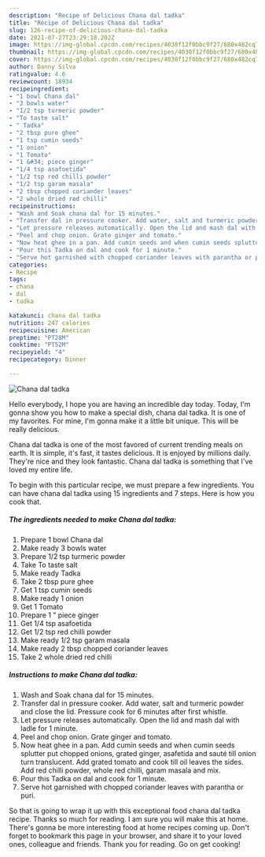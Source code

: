 ```yaml
---
description: "Recipe of Delicious Chana dal tadka"
title: "Recipe of Delicious Chana dal tadka"
slug: 126-recipe-of-delicious-chana-dal-tadka
date: 2021-07-27T23:29:18.202Z
image: https://img-global.cpcdn.com/recipes/4030f12f0bbc9f27/680x482cq70/chana-dal-tadka-recipe-main-photo.jpg
thumbnail: https://img-global.cpcdn.com/recipes/4030f12f0bbc9f27/680x482cq70/chana-dal-tadka-recipe-main-photo.jpg
cover: https://img-global.cpcdn.com/recipes/4030f12f0bbc9f27/680x482cq70/chana-dal-tadka-recipe-main-photo.jpg
author: Danny Silva
ratingvalue: 4.6
reviewcount: 18934
recipeingredient:
- "1 bowl Chana dal"
- "3 bowls water"
- "1/2 tsp turmeric powder"
- "To taste salt"
- " Tadka"
- "2 tbsp pure ghee"
- "1 tsp cumin seeds"
- "1 onion"
- "1 Tomato"
- "1 &#34; piece ginger"
- "1/4 tsp asafoetida"
- "1/2 tsp red chilli powder"
- "1/2 tsp garam masala"
- "2 tbsp chopped coriander leaves"
- "2 whole dried red chilli"
recipeinstructions:
- "Wash and Soak chana dal for 15 minutes."
- "Transfer dal in pressure cooker. Add water, salt and turmeric powder and close the lid. Pressure cook for 6 minutes after first whistle."
- "Let pressure releases automatically. Open the lid and mash dal with ladle for 1 minute."
- "Peel and chop onion. Grate ginger and tomato."
- "Now heat ghee in a pan. Add cumin seeds and when cumin seeds splutter put chopped onions, grated ginger, asafetida and sauté till onion turn translucent. Add grated tomato and cook till oil leaves the sides. Add red chilli powder, whole red chilli, garam masala and mix."
- "Pour this Tadka on dal and cook for 1 minute."
- "Serve hot garnished with chopped coriander leaves with parantha or puri."
categories:
- Recipe
tags:
- chana
- dal
- tadka

katakunci: chana dal tadka 
nutrition: 247 calories
recipecuisine: American
preptime: "PT28M"
cooktime: "PT52M"
recipeyield: "4"
recipecategory: Dinner

---
```



![Chana dal tadka](https://img-global.cpcdn.com/recipes/4030f12f0bbc9f27/680x482cq70/chana-dal-tadka-recipe-main-photo.jpg)

Hello everybody, I hope you are having an incredible day today. Today, I'm gonna show you how to make a special dish, chana dal tadka. It is one of my favorites. For mine, I'm gonna make it a little bit unique. This will be really delicious.



Chana dal tadka is one of the most favored of current trending meals on earth. It is simple, it's fast, it tastes delicious. It is enjoyed by millions daily. They're nice and they look fantastic. Chana dal tadka is something that I've loved my entire life.


To begin with this particular recipe, we must prepare a few ingredients. You can have chana dal tadka using 15 ingredients and 7 steps. Here is how you cook that.

<!--inarticleads1-->

##### The ingredients needed to make Chana dal tadka:

1. Prepare 1 bowl Chana dal
1. Make ready 3 bowls water
1. Prepare 1/2 tsp turmeric powder
1. Take To taste salt
1. Make ready  Tadka
1. Take 2 tbsp pure ghee
1. Get 1 tsp cumin seeds
1. Make ready 1 onion
1. Get 1 Tomato
1. Prepare 1 &#34; piece ginger
1. Get 1/4 tsp asafoetida
1. Get 1/2 tsp red chilli powder
1. Make ready 1/2 tsp garam masala
1. Make ready 2 tbsp chopped coriander leaves
1. Take 2 whole dried red chilli




<!--inarticleads2-->

##### Instructions to make Chana dal tadka:

1. Wash and Soak chana dal for 15 minutes.
1. Transfer dal in pressure cooker. Add water, salt and turmeric powder and close the lid. Pressure cook for 6 minutes after first whistle.
1. Let pressure releases automatically. Open the lid and mash dal with ladle for 1 minute.
1. Peel and chop onion. Grate ginger and tomato.
1. Now heat ghee in a pan. Add cumin seeds and when cumin seeds splutter put chopped onions, grated ginger, asafetida and sauté till onion turn translucent. Add grated tomato and cook till oil leaves the sides. Add red chilli powder, whole red chilli, garam masala and mix.
1. Pour this Tadka on dal and cook for 1 minute.
1. Serve hot garnished with chopped coriander leaves with parantha or puri.




So that is going to wrap it up with this exceptional food chana dal tadka recipe. Thanks so much for reading. I am sure you will make this at home. There's gonna be more interesting food at home recipes coming up. Don't forget to bookmark this page in your browser, and share it to your loved ones, colleague and friends. Thank you for reading. Go on get cooking!
